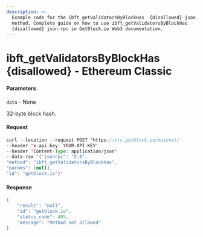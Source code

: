 ```yaml
---
description: >-
  Example code for the ibft_getValidatorsByBlockHas  {disallowed} json-rpc
  method. Сomplete guide on how to use ibft_getValidatorsByBlockHas 
  {disallowed} json-rpc in GetBlock.io Web3 documentation.
---
```


# ibft\_getValidatorsByBlockHas {disallowed} - Ethereum Classic

#### Parameters

`data` - None

32-byte block hash.

#### Request

```java
curl --location --request POST 'https://etc.getblock.io/mainnet/' 
--header 'x-api-key: YOUR-API-KEY' 
--header 'Content-Type: application/json' 
--data-raw '{"jsonrpc": "2.0",
"method": "ibft_getValidatorsByBlockHas",
"params": [null],
"id": "getblock.io"}'
```

#### Response

```java
{
    "result": "null",
    "id": "getblock.io",
    "status_code": 405,
    "message": "Method not allowed"
}
```

